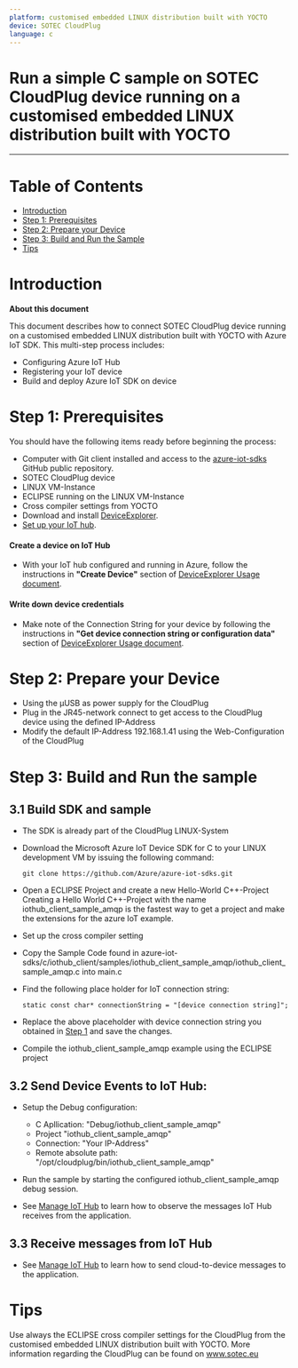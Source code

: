 ```yaml
---
platform: customised embedded LINUX distribution built with YOCTO
device: SOTEC CloudPlug
language: c
---
```


Run a simple C sample on SOTEC CloudPlug device running on a customised embedded LINUX distribution built with YOCTO
===
---

# Table of Contents

-   [Introduction](#Introduction)
-   [Step 1: Prerequisites](#Prerequisites)
-   [Step 2: Prepare your Device](#PrepareDevice)
-   [Step 3: Build and Run the Sample](#Build)
-   [Tips](#tips)

<a name="Introduction"></a>
# Introduction

**About this document**

This document describes how to connect SOTEC CloudPlug device running on a customised embedded LINUX distribution built with YOCTO with Azure IoT SDK. This multi-step process includes:
-   Configuring Azure IoT Hub
-   Registering your IoT device
-   Build and deploy Azure IoT SDK on device

<a name="Prerequisites"></a>
# Step 1: Prerequisites

You should have the following items ready before beginning the process:

-   Computer with Git client installed and access to the
    [azure-iot-sdks](https://github.com/Azure/azure-iot-sdks) GitHub
    public repository.
-   SOTEC CloudPlug device
-   LINUX VM-Instance 
-   ECLIPSE running on the LINUX VM-Instance 
-   Cross compiler settings from YOCTO 
-   Download and install [DeviceExplorer](https://github.com/Azure/azure-iot-sdks/releases).
-   [Set up your IoT hub](https://github.com/Azure/azure-iot-device-ecosystem/blob/master/setup_iothub.md).
#### Create a device on IoT Hub
-   With your IoT hub configured and running in Azure, follow the instructions in **"Create Device"** section of [DeviceExplorer Usage document](https://github.com/Azure/azure-iot-sdk-csharp/blob/master/tools/DeviceExplorer/doc/how_to_use_device_explorer.md).
#### Write down device credentials
-   Make note of the Connection String for your device by following the instructions in **"Get device connection string or configuration data"** section of [DeviceExplorer Usage document](https://github.com/Azure/azure-iot-sdk-csharp/blob/master/tools/DeviceExplorer/doc/how_to_use_device_explorer.md).

<a name="PrepareDevice"></a>
# Step 2: Prepare your Device
-	Using the µUSB as power supply for the CloudPlug
-	Plug in the JR45-network connect to get access to the CloudPlug device using the defined IP-Address
- 	Modify the default IP-Address 192.168.1.41 using the Web-Configuration of the CloudPlug

<a name="Build"></a>
# Step 3: Build and Run the sample

<a name="Load"></a>
## 3.1 Build SDK and sample

-   The SDK is already part of the CloudPlug LINUX-System

-   Download the Microsoft Azure IoT Device SDK for C to your LINUX development VM by issuing the following command:

        git clone https://github.com/Azure/azure-iot-sdks.git

- 	Open a ECLIPSE Project and create a new Hello-World C++-Project
	Creating a Hello World C++-Project with the name iothub_client_sample_amqp is the fastest way to get a project and make the extensions for the azure IoT example.

-   Set up the cross compiler setting
	
-   Copy the Sample Code found in azure-iot-sdks/c/iothub_client/samples/iothub_client_sample_amqp/iothub_client_sample_amqp.c into main.c

-   Find the following place holder for IoT connection string:

        static const char* connectionString = "[device connection string]";

-   Replace the above placeholder with device connection string you obtained in [Step 1](#Step-1:-Prerequisites) and save the changes.

-   Compile the iothub_client_sample_amqp example using the ECLIPSE project


## 3.2 Send Device Events to IoT Hub:

-	Setup the Debug configuration:
    * C Apllication: "Debug/iothub_client_sample_amqp"
	* Project "iothub_client_sample_amqp"
	* Connection: "Your IP-Address"
	* Remote absolute path: "/opt/cloudplug/bin/iothub_client_sample_amqp" 	
	
-   Run the sample by starting the configured iothub_client_sample_amqp debug session.

-   See [Manage IoT Hub][lnk-manage-iot-hub] to learn how to observe the messages IoT Hub receives from the application.

## 3.3 Receive messages from IoT Hub

-   See [Manage IoT Hub][lnk-manage-iot-hub] to learn how to send cloud-to-device messages to the application.

<a name="tips"></a>

# Tips
  Use always the ECLIPSE cross compiler settings for the CloudPlug from the customised embedded LINUX distribution built with YOCTO.
  More information regarding the CloudPlug can be found on www.sotec.eu


[lnk-setup-iot-hub]: ../setup_iothub.md
[lnk-manage-iot-hub]: ../manage_iot_hub.md